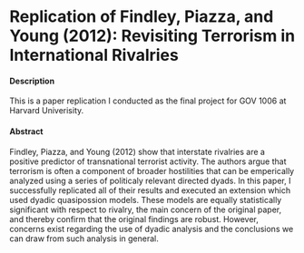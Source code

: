 # Replication of Findley, Piazza, and Young (2012): Revisiting Terrorism in International Rivalries

#### Description

This is a paper replication I conducted as the final project for GOV 1006 at Harvard Univerisity. 

#### Abstract

Findley, Piazza, and Young (2012) show that interstate rivalries are a positive predictor of transnational terrorist activity. The authors argue that terrorism is often a component of broader hostilities that can be emperically analyzed using a series of politicaly relevant directed dyads. In this paper, I successfully replicated all of their results and executed an extension which used dyadic quasipossion models. These models are equally statistically significant with respect to rivalry, the main concern of the original paper, and thereby confirm that the original findings are robust. However, concerns exist regarding the use of dyadic analysis and the conclusions we can draw from such analysis in general.      
